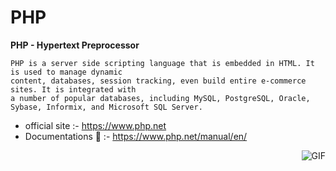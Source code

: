 # PHP
**PHP - Hypertext Preprocessor**
```
PHP is a server side scripting language that is embedded in HTML. It is used to manage dynamic 
content, databases, session tracking, even build entire e-commerce sites. It is integrated with 
a number of popular databases, including MySQL, PostgreSQL, Oracle, Sybase, Informix, and Microsoft SQL Server.
```
- official site :- https://www.php.net
- Documentations 🦖 :- https://www.php.net/manual/en/
<img align="right" alt="GIF" src="https://media.giphy.com/media/B5BP3OYgVN5ss/giphy.gif" />
